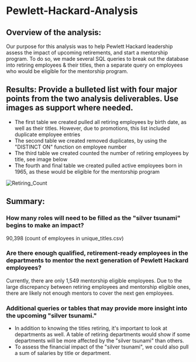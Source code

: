 # Pewlett-Hackard-Analysis

## Overview of the analysis: 
Our purpose for this analysis was to help Pewlett Hackard leadership assess the impact of upcoming retirements, and start a mentorship program. To do so, we made several SQL queries to break out the database into retiring employees & their titles, then a separate query on employees who would be eligible for the mentorship program.

## Results: Provide a bulleted list with four major points from the two analysis deliverables. Use images as support where needed.
- The first table we created pulled all retiring employees by birth date, as well as their titles. However, due to promotions, this list included duplicate employee entries
- The second table we created removed duplicates, by using the "DISTINCT ON" function on employee number
- The third table we created counted the number of retiring employees by title, see image below
- The fourth and final table we created pulled active employees born in 1965, as these would be eligible for the mentorship program

![Retiring_Count](https://user-images.githubusercontent.com/86527135/129489976-39c4062d-16da-4e15-af4b-e816877286c3.PNG)

## Summary: 
### How many roles will need to be filled as the "silver tsunami" begins to make an impact? 
90,398 (count of employees in unique_titles.csv)

### Are there enough qualified, retirement-ready employees in the departments to mentor the next generation of Pewlett Hackard employees?
Currently, there are only 1,549 mentorship eligible employees. Due to the large discrepancy between retiring employees and mentorship eligible ones, there are likely not enough mentors to cover the next gen employees.

### Additional queries or tables that may provide more insight into the upcoming "silver tsunami."
- In addition to knowing the titles retiring, it's important to look at departments as well. A table of retiring departments would show if some departments will be more affected by the "silver tsunami" than others.
- To assess the financial impact of the "silver tsunami", we could also pull a sum of salaries by title or department.


